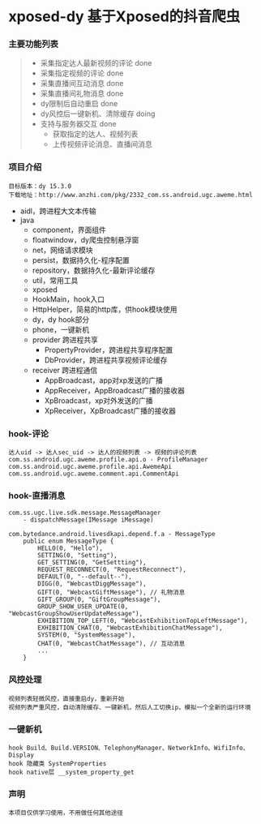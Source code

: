 # xposed-dy 基于Xposed的抖音爬虫

### 主要功能列表
> - 采集指定达人最新视频的评论 done
> - 采集指定视频的评论 done
> - 采集直播间互动消息 done
> - 采集直播间礼物消息 done
> - dy限制后自动重启 done
> - dy风控后一键新机、清除缓存 doing
> - 支持与服务器交互 done
>   - 获取指定的达人、视频列表
>   - 上传视频评论消息、直播间消息

### 项目介绍
```
目标版本：dy 15.3.0
下载地址：http://www.anzhi.com/pkg/2332_com.ss.android.ugc.aweme.html
```
- aidl，跨进程大文本传输
- java
    - component，界面组件
    - floatwindow，dy爬虫控制悬浮窗
    - net，网络请求模块
    - persist，数据持久化-程序配置
    - repository，数据持久化-最新评论缓存
    - util，常用工具
    - xposed
     - HookMain，hook入口
     - HttpHelper，简易的http库，供hook模块使用
     - dy，dy hook部分
     - phone，一键新机
     - provider 跨进程共享
       - PropertyProvider，跨进程共享程序配置
       - DbProvider，跨进程共享视频评论缓存
     - receiver 跨进程通信
       - AppBroadcast，app对xp发送的广播
       - AppReceiver，AppBroadcast广播的接收器
       - XpBroadcast，xp对外发送的广播
       - XpReceiver，XpBroadcast广播的接收器


### hook-评论
```
达人uid -> 达人sec_uid -> 达人的视频列表 -> 视频的评论列表
com.ss.android.ugc.aweme.profile.api.o - ProfileManager
com.ss.android.ugc.aweme.profile.api.AwemeApi
com.ss.android.ugc.aweme.comment.api.CommentApi
```

### hook-直播消息
```
com.ss.ugc.live.sdk.message.MessageManager
    - dispatchMessage(IMessage iMessage)

com.bytedance.android.livesdkapi.depend.f.a - MessageType
    public enum MessageType {
        HELLO(0, "Hello"),
        SETTING(0, "Setting"),
        GET_SETTING(0, "GetSettting"),
        REQUEST_RECONNECT(0, "RequestReconnect"),
        DEFAULT(0, "--default--"),
        DIGG(0, "WebcastDiggMessage"),
        GIFT(0, "WebcastGiftMessage"), // 礼物消息
        GIFT_GROUP(0, "GiftGroupMessage"),
        GROUP_SHOW_USER_UPDATE(0, "WebcastGroupShowUserUpdateMessage"),
        EXHIBITION_TOP_LEFT(0, "WebcastExhibitionTopLeftMessage"),
        EXHIBITION_CHAT(0, "WebcastExhibitionChatMessage"),
        SYSTEM(0, "SystemMessage"),
        CHAT(0, "WebcastChatMessage"), // 互动消息
        ...
    }
```

### 风控处理
```
视频列表轻微风控，直接重启dy，重新开始
视频列表严重风控，自动清除缓存、一键新机，然后人工切换ip，模拟一个全新的运行环境
```

### 一键新机
```
hook Build、Build.VERSION、TelephonyManager、NetworkInfo、WifiInfo、Display
hook 隐藏类 SystemProperties
hook native层 __system_property_get
```

### 声明
```
本项目仅供学习使用，不用做任何其他途径
```

